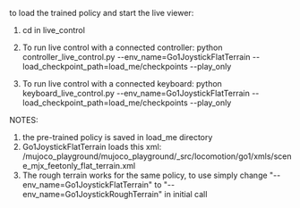 to load the trained policy and start the live viewer:

1. cd in live_control

2. To run live control with a connected controller:
python controller_live_control.py --env_name=Go1JoystickFlatTerrain --load_checkpoint_path=load_me/checkpoints --play_only

3. To run live control with a connected keyboard:
python keyboard_live_control.py --env_name=Go1JoystickFlatTerrain --load_checkpoint_path=load_me/checkpoints --play_only

NOTES:
1. the pre-trained policy is saved in load_me directory
2. Go1JoystickFlatTerrain loads this xml: /mujoco_playground/mujoco_playground/_src/locomotion/go1/xmls/scene_mjx_feetonly_flat_terrain.xml
3. The rough terrain works for the same policy, to use simply change "--env_name=Go1JoystickFlatTerrain" to "--env_name=Go1JoystickRoughTerrain" in initial call